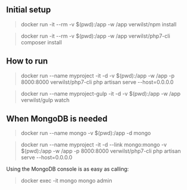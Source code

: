 ## Initial setup

> docker run -it --rm -v $(pwd):/app -w /app verwilst/npm install

> docker run -it --rm -v $(pwd):/app -w /app verwilst/php7-cli composer install

## How to run

> docker run --name myproject -it -d -v $(pwd):/app -w /app -p 8000:8000 verwilst/php7-cli php artisan serve --host=0.0.0.0

> docker run --name myproject-gulp -it -d -v $(pwd):/app -w /app verwilst/gulp watch

## When MongoDB is needed

> docker run --name mongo -v $(pwd):/app -d mongo

> docker run --name myproject -it -d --link mongo:mongo -v $(pwd):/app -w /app -p 8000:8000 verwilst/php7-cli php artisan serve --host=0.0.0.0

Using the MongoDB console is as easy as calling:

> docker exec -it mongo mongo admin

